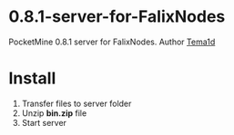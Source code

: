 # 0.8.1-server-for-FalixNodes
PocketMine 0.8.1 server for FalixNodes.
Author [Tema1d](https://github.com/Tema1d)
# Install
1. Transfer files to server folder
2. Unzip **bin.zip** file
3. Start server

